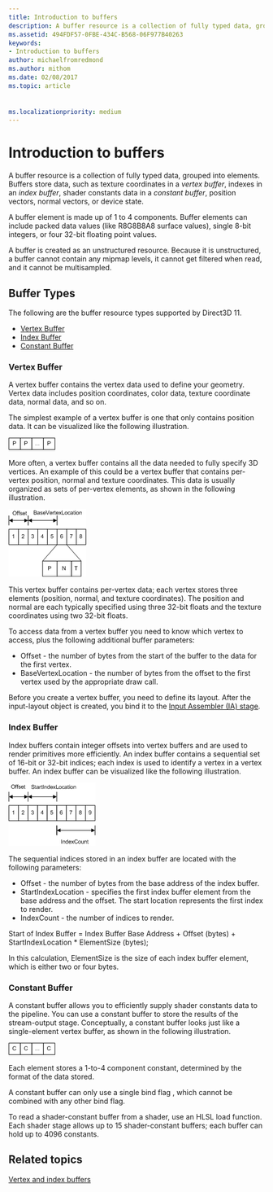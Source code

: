 ```yaml
---
title: Introduction to buffers
description: A buffer resource is a collection of fully typed data, grouped into elements.
ms.assetid: 494FDF57-0FBE-434C-B568-06F977B40263
keywords:
- Introduction to buffers
author: michaelfromredmond
ms.author: mithom
ms.date: 02/08/2017
ms.topic: article


ms.localizationpriority: medium
---
```


# Introduction to buffers


A buffer resource is a collection of fully typed data, grouped into elements. Buffers store data, such as texture coordinates in a *vertex buffer*, indexes in an *index buffer*, shader constants data in a *constant buffer*, position vectors, normal vectors, or device state.

A buffer element is made up of 1 to 4 components. Buffer elements can include packed data values (like R8G8B8A8 surface values), single 8-bit integers, or four 32-bit floating point values.

A buffer is created as an unstructured resource. Because it is unstructured, a buffer cannot contain any mipmap levels, it cannot get filtered when read, and it cannot be multisampled.

## <span id="Buffer_Types"></span><span id="buffer_types"></span><span id="BUFFER_TYPES"></span>Buffer Types


The following are the buffer resource types supported by Direct3D 11.

-   [Vertex Buffer](#vertex-buffer)
-   [Index Buffer](#index-buffer)
-   [Constant Buffer](#shader-constant-buffer)

### <span id="Vertex_Buffer"></span><span id="vertex_buffer"></span><span id="VERTEX_BUFFER"></span><span id="vertex-buffer"></span>Vertex Buffer

A vertex buffer contains the vertex data used to define your geometry. Vertex data includes position coordinates, color data, texture coordinate data, normal data, and so on.

The simplest example of a vertex buffer is one that only contains position data. It can be visualized like the following illustration.

![illustration of a vertex buffer that contains position data](images/d3d10-resources-single-element-vb2.png)

More often, a vertex buffer contains all the data needed to fully specify 3D vertices. An example of this could be a vertex buffer that contains per-vertex position, normal and texture coordinates. This data is usually organized as sets of per-vertex elements, as shown in the following illustration.

![illustration of a vertex buffer that contains position, normal, and texture data](images/d3d10-vertex-buffer-element.png)

This vertex buffer contains per-vertex data; each vertex stores three elements (position, normal, and texture coordinates). The position and normal are each typically specified using three 32-bit floats and the texture coordinates using two 32-bit floats.

To access data from a vertex buffer you need to know which vertex to access, plus the following additional buffer parameters:

-   Offset - the number of bytes from the start of the buffer to the data for the first vertex.
-   BaseVertexLocation - the number of bytes from the offset to the first vertex used by the appropriate draw call.

Before you create a vertex buffer, you need to define its layout. After the input-layout object is created, you bind it to the [Input Assembler (IA) stage](input-assembler-stage--ia-.md).

### <span id="Index_Buffer"></span><span id="index_buffer"></span><span id="INDEX_BUFFER"></span><span id="index-buffer"></span>Index Buffer

Index buffers contain integer offsets into vertex buffers and are used to render primitives more efficiently. An index buffer contains a sequential set of 16-bit or 32-bit indices; each index is used to identify a vertex in a vertex buffer. An index buffer can be visualized like the following illustration.

![illustration of an index buffer](images/d3d10-index-buffer.png)

The sequential indices stored in an index buffer are located with the following parameters:

-   Offset - the number of bytes from the base address of the index buffer.
-   StartIndexLocation - specifies the first index buffer element from the base address and the offset. The start location represents the first index to render.
-   IndexCount - the number of indices to render.

Start of Index Buffer = Index Buffer Base Address + Offset (bytes) + StartIndexLocation \* ElementSize (bytes);

In this calculation, ElementSize is the size of each index buffer element, which is either two or four bytes.

### <span id="Shader_Constant_Buffer"></span><span id="shader_constant_buffer"></span><span id="SHADER_CONSTANT_BUFFER"></span><span id="shader-constant-buffer"></span>Constant Buffer

A constant buffer allows you to efficiently supply shader constants data to the pipeline. You can use a constant buffer to store the results of the stream-output stage. Conceptually, a constant buffer looks just like a single-element vertex buffer, as shown in the following illustration.

![illustration of a shader-constant buffer](images/d3d10-shader-resource-buffer.png)

Each element stores a 1-to-4 component constant, determined by the format of the data stored.

A constant buffer can only use a single bind flag , which cannot be combined with any other bind flag.

To read a shader-constant buffer from a shader, use an HLSL load function. Each shader stage allows up to 15 shader-constant buffers; each buffer can hold up to 4096 constants.

## <span id="related-topics"></span>Related topics


[Vertex and index buffers](vertex-and-index-buffers.md)

 

 




